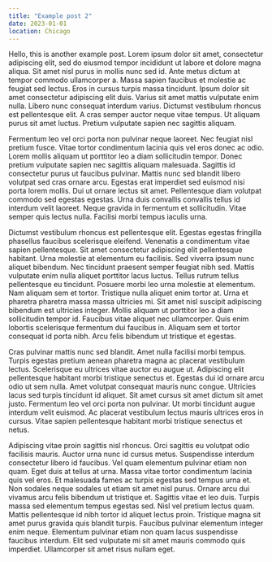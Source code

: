 ```yaml
---
title: "Example post 2"
date: 2023-01-01
location: Chicago
---
```


Hello, this is another example post. Lorem ipsum dolor sit amet, consectetur adipiscing elit, sed do eiusmod tempor incididunt ut labore et dolore magna aliqua. Sit amet nisl purus in mollis nunc sed id. Ante metus dictum at tempor commodo ullamcorper a. Massa sapien faucibus et molestie ac feugiat sed lectus. Eros in cursus turpis massa tincidunt. Ipsum dolor sit amet consectetur adipiscing elit duis. Varius sit amet mattis vulputate enim nulla. Libero nunc consequat interdum varius. Dictumst vestibulum rhoncus est pellentesque elit. A cras semper auctor neque vitae tempus. Ut aliquam purus sit amet luctus. Pretium vulputate sapien nec sagittis aliquam.

Fermentum leo vel orci porta non pulvinar neque laoreet. Nec feugiat nisl pretium fusce. Vitae tortor condimentum lacinia quis vel eros donec ac odio. Lorem mollis aliquam ut porttitor leo a diam sollicitudin tempor. Donec pretium vulputate sapien nec sagittis aliquam malesuada. Sagittis id consectetur purus ut faucibus pulvinar. Mattis nunc sed blandit libero volutpat sed cras ornare arcu. Egestas erat imperdiet sed euismod nisi porta lorem mollis. Dui ut ornare lectus sit amet. Pellentesque diam volutpat commodo sed egestas egestas. Urna duis convallis convallis tellus id interdum velit laoreet. Neque gravida in fermentum et sollicitudin. Vitae semper quis lectus nulla. Facilisi morbi tempus iaculis urna.

Dictumst vestibulum rhoncus est pellentesque elit. Egestas egestas fringilla phasellus faucibus scelerisque eleifend. Venenatis a condimentum vitae sapien pellentesque. Sit amet consectetur adipiscing elit pellentesque habitant. Urna molestie at elementum eu facilisis. Sed viverra ipsum nunc aliquet bibendum. Nec tincidunt praesent semper feugiat nibh sed. Mattis vulputate enim nulla aliquet porttitor lacus luctus. Tellus rutrum tellus pellentesque eu tincidunt. Posuere morbi leo urna molestie at elementum. Nam aliquam sem et tortor. Tristique nulla aliquet enim tortor at. Urna et pharetra pharetra massa massa ultricies mi. Sit amet nisl suscipit adipiscing bibendum est ultricies integer. Mollis aliquam ut porttitor leo a diam sollicitudin tempor id. Faucibus vitae aliquet nec ullamcorper. Quis enim lobortis scelerisque fermentum dui faucibus in. Aliquam sem et tortor consequat id porta nibh. Arcu felis bibendum ut tristique et egestas.

Cras pulvinar mattis nunc sed blandit. Amet nulla facilisi morbi tempus. Turpis egestas pretium aenean pharetra magna ac placerat vestibulum lectus. Scelerisque eu ultrices vitae auctor eu augue ut. Adipiscing elit pellentesque habitant morbi tristique senectus et. Egestas dui id ornare arcu odio ut sem nulla. Amet volutpat consequat mauris nunc congue. Ultricies lacus sed turpis tincidunt id aliquet. Sit amet cursus sit amet dictum sit amet justo. Fermentum leo vel orci porta non pulvinar. Ut morbi tincidunt augue interdum velit euismod. Ac placerat vestibulum lectus mauris ultrices eros in cursus. Vitae sapien pellentesque habitant morbi tristique senectus et netus.

Adipiscing vitae proin sagittis nisl rhoncus. Orci sagittis eu volutpat odio facilisis mauris. Auctor urna nunc id cursus metus. Suspendisse interdum consectetur libero id faucibus. Vel quam elementum pulvinar etiam non quam. Eget duis at tellus at urna. Massa vitae tortor condimentum lacinia quis vel eros. Et malesuada fames ac turpis egestas sed tempus urna et. Non sodales neque sodales ut etiam sit amet nisl purus. Ornare arcu dui vivamus arcu felis bibendum ut tristique et. Sagittis vitae et leo duis. Turpis massa sed elementum tempus egestas sed. Nisl vel pretium lectus quam. Mattis pellentesque id nibh tortor id aliquet lectus proin. Tristique magna sit amet purus gravida quis blandit turpis. Faucibus pulvinar elementum integer enim neque. Elementum pulvinar etiam non quam lacus suspendisse faucibus interdum. Elit sed vulputate mi sit amet mauris commodo quis imperdiet. Ullamcorper sit amet risus nullam eget.